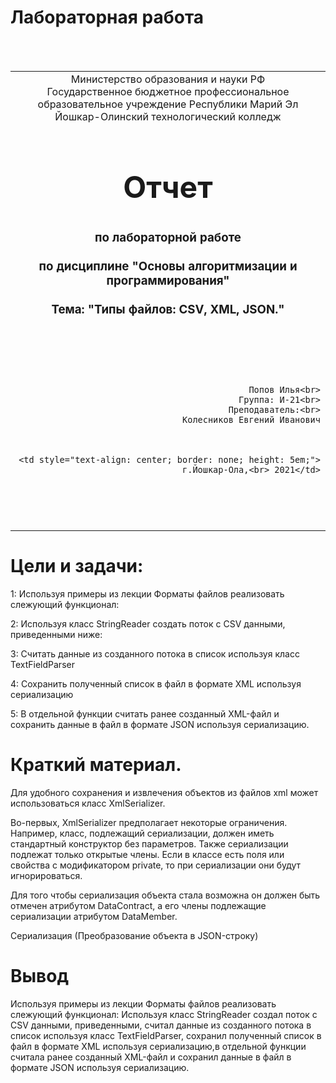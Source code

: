﻿# Лабораторная работа
<table style="width: 100%;">
  <tr>
    <td style="text-align: center; border: none;">
    Министерство образования и науки РФ<br>
Государственное бюджетное профессиональное образовательное учреждение Республики Марий Эл<br>
Йошкар-Олинский технологический колледж
</td>
  </tr>
  <tr>
    <td style="text-align: center; border: none; height: 15em;">
    <h2 style="font-size:3em;">Отчет</h2>
      <h3>по лабораторной работе<br><br> по дисциплине "Основы алгоритмизации и программирования"<br><br> Тема:<b> "Типы файлов: CSV, XML, JSON."<b> </h3></td>
  </tr>
  <tr>
    <br><br><td style="text-align: right; border: none; height: 20em;">

      Попов Илья<br>
      Группа: И-21<br>
      Преподаватель:<br>
      Колесников Евгений Иванович
    
 
  
    <td style="text-align: center; border: none; height: 5em;">
    г.Йошкар-Ола,<br> 2021</td>
  </tr>
</table>


<div style="page-break-after: always;"></div>

# Цели и задачи:

1: Используя примеры из лекции Форматы файлов реализовать слежующий функционал:

2: Используя класс StringReader создать поток с CSV данными, приведенными ниже:

3: Считать данные из созданного потока в список используя класс TextFieldParser

4: Сохранить полученный список в файл в формате XML используя сериализацию

5: В отдельной функции считать ранее созданный XML-файл и сохранить данные в файл в формате JSON используя сериализацию.
# Краткий материал.

Для удобного сохранения и извлечения объектов из файлов xml может использоваться класс XmlSerializer.

Во-первых, XmlSerializer предполагает некоторые ограничения. Например, класс, подлежащий сериализации, должен иметь стандартный конструктор без параметров. Также сериализации подлежат только открытые члены. Если в классе есть поля или свойства с модификатором private, то при сериализации они будут игнорироваться.

Для того чтобы сериализация объекта стала возможна он должен быть отмечен атрибутом DataContract, а его члены подлежащие сериализации атрибутом DataMember.

Сериализация (Преобразование объекта в JSON-строку)
# Вывод
Используя примеры из лекции Форматы файлов реализовать слежующий функционал: Используя класс StringReader создал поток с CSV данными, приведенными, считал данные из созданного потока в список используя класс TextFieldParser, сохранил полученный список в файл в формате XML используя сериализацию,в отдельной функции считала ранее созданный XML-файл и сохранил данные в файл в формате JSON используя сериализацию.
